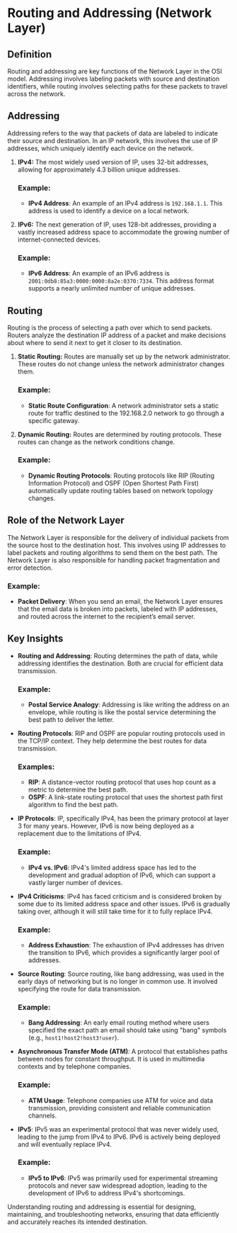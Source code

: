 # Routing and Addressing (Network Layer)

## Definition
Routing and addressing are key functions of the Network Layer in the OSI model. Addressing involves labeling packets with source and destination identifiers, while routing involves selecting paths for these packets to travel across the network.

## Addressing
Addressing refers to the way that packets of data are labeled to indicate their source and destination. In an IP network, this involves the use of IP addresses, which uniquely identify each device on the network.

1. **IPv4:** The most widely used version of IP, uses 32-bit addresses, allowing for approximately 4.3 billion unique addresses.

    ### Example:
    - **IPv4 Address**: An example of an IPv4 address is `192.168.1.1`. This address is used to identify a device on a local network.

2. **IPv6:** The next generation of IP, uses 128-bit addresses, providing a vastly increased address space to accommodate the growing number of internet-connected devices.

    ### Example:
    - **IPv6 Address**: An example of an IPv6 address is `2001:0db8:85a3:0000:0000:8a2e:0370:7334`. This address format supports a nearly unlimited number of unique addresses.

## Routing
Routing is the process of selecting a path over which to send packets. Routers analyze the destination IP address of a packet and make decisions about where to send it next to get it closer to its destination.

1. **Static Routing:** Routes are manually set up by the network administrator. These routes do not change unless the network administrator changes them.

    ### Example:
    - **Static Route Configuration**: A network administrator sets a static route for traffic destined to the 192.168.2.0 network to go through a specific gateway.

2. **Dynamic Routing:** Routes are determined by routing protocols. These routes can change as the network conditions change.

    ### Example:
    - **Dynamic Routing Protocols**: Routing protocols like RIP (Routing Information Protocol) and OSPF (Open Shortest Path First) automatically update routing tables based on network topology changes.

## Role of the Network Layer
The Network Layer is responsible for the delivery of individual packets from the source host to the destination host. This involves using IP addresses to label packets and routing algorithms to send them on the best path. The Network Layer is also responsible for handling packet fragmentation and error detection.

### Example:
- **Packet Delivery**: When you send an email, the Network Layer ensures that the email data is broken into packets, labeled with IP addresses, and routed across the internet to the recipient’s email server.

## Key Insights

- **Routing and Addressing**: Routing determines the path of data, while addressing identifies the destination. Both are crucial for efficient data transmission.

    ### Example:
    - **Postal Service Analogy**: Addressing is like writing the address on an envelope, while routing is like the postal service determining the best path to deliver the letter.

- **Routing Protocols**: RIP and OSPF are popular routing protocols used in the TCP/IP context. They help determine the best routes for data transmission.

    ### Examples:
    - **RIP**: A distance-vector routing protocol that uses hop count as a metric to determine the best path.
    - **OSPF**: A link-state routing protocol that uses the shortest path first algorithm to find the best path.

- **IP Protocols**: IP, specifically IPv4, has been the primary protocol at layer 3 for many years. However, IPv6 is now being deployed as a replacement due to the limitations of IPv4.

    ### Example:
    - **IPv4 vs. IPv6**: IPv4's limited address space has led to the development and gradual adoption of IPv6, which can support a vastly larger number of devices.

- **IPv4 Criticisms**: IPv4 has faced criticism and is considered broken by some due to its limited address space and other issues. IPv6 is gradually taking over, although it will still take time for it to fully replace IPv4.

    ### Example:
    - **Address Exhaustion**: The exhaustion of IPv4 addresses has driven the transition to IPv6, which provides a significantly larger pool of addresses.

- **Source Routing**: Source routing, like bang addressing, was used in the early days of networking but is no longer in common use. It involved specifying the route for data transmission.

    ### Example:
    - **Bang Addressing**: An early email routing method where users specified the exact path an email should take using "bang" symbols (e.g., `host1!host2!host3!user`).

- **Asynchronous Transfer Mode (ATM)**: A protocol that establishes paths between nodes for constant throughput. It is used in multimedia contexts and by telephone companies.

    ### Example:
    - **ATM Usage**: Telephone companies use ATM for voice and data transmission, providing consistent and reliable communication channels.

- **IPv5**: IPv5 was an experimental protocol that was never widely used, leading to the jump from IPv4 to IPv6. IPv6 is actively being deployed and will eventually replace IPv4.

    ### Example:
    - **IPv5 to IPv6**: IPv5 was primarily used for experimental streaming protocols and never saw widespread adoption, leading to the development of IPv6 to address IPv4's shortcomings.

Understanding routing and addressing is essential for designing, maintaining, and troubleshooting networks, ensuring that data efficiently and accurately reaches its intended destination.